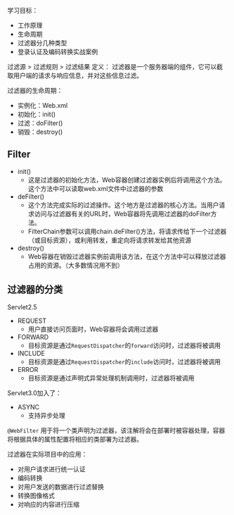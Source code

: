 学习目标：

* 工作原理
* 生命周期
* 过滤器分几种类型
* 登录认证及编码转换实战案例

过滤源 > 过滤规则 > 过滤结果
定义：
过滤器是一个服务器端的组件，它可以截取用户端的请求与响应信息，并对这些信息过滤。

过滤器的生命周期：

* 实例化：Web.xml
* 初始化：init()
* 过滤：doFilter()
* 销毁：destroy()

Filter
-------
* init()
	* 这是过滤器的初始化方法，Web容器创建过滤器实例后将调用这个方法。这个方法中可以读取web.xml文件中过滤器的参数
* deFilter()
	* 这个方法完成实际的过滤操作。这个地方是过滤器的核心方法。当用户请求访问与过滤器有关的URL时，Web容器将先调用过滤器的doFilter方法。
	* FilterChain参数可以调用chain.deFilter()方法，将请求传给下一个过滤器（或目标资源），或利用转发，重定向将请求转发给其他资源
* destroy()
	* Web容器在销毁过滤器实例前调用该方法，在这个方法中可以释放过滤器占用的资源。（大多数情况用不到）

过滤器的分类
------------
Servlet2.5

* REQUEST
	* 用户直接访问页面时，Web容器将会调用过滤器
* FORWARD
	* 目标资源是通过`RequestDispatcher`的`forward`访问时，过滤器将被调用
* INCLUDE
	* 目标资源是通过`RequestDispatcher`的`include`访问时，过滤器将被调用
* ERROR
	* 目标资源是通过声明式异常处理机制调用时，过滤器将被调用

Servlet3.0加入了：

* ASYNC
	* 支持异步处理

`@WebFilter` 用于将一个类声明为过滤器，该注解将会在部署时被容器处理，容器将根据具体的属性配置将相应的类部署为过滤器。

过滤器在实际项目中的应用：

* 对用户请求进行统一认证
* 编码转换
* 对用户发送的数据进行过滤替换
* 转换图像格式
* 对响应的内容进行压缩